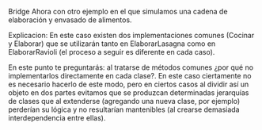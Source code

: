 Bridge
  Ahora con otro ejemplo en el que simulamos una cadena de elaboración y envasado de alimentos.


Explicacion:
  En este caso existen dos implementaciones comunes (Cocinar y Elaborar) que se utilizarán tanto en ElaborarLasagna como en ElaborarRavioli (el proceso a seguir es diferente en cada caso).

  En este punto te preguntarás: al tratarse de métodos comunes ¿por qué no implementarlos directamente en cada clase?. En este caso ciertamente no es necesario hacerlo de este modo, pero en ciertos casos al dividir así un objeto en dos partes evitamos que se produzcan determinadas jerarquías de clases que al extenderse (agregando una nueva clase, por ejemplo) perderían su lógica y no resultarían mantenibles (al crearse demasiada interdependencia entre ellas).